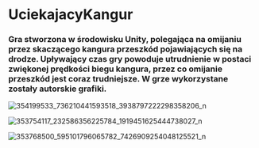 # UciekajacyKangur
### Gra stworzona w środowisku Unity, polegająca na omijaniu przez skaczącego kangura przeszkód pojawiających się na drodze. Upływający czas gry powoduje utrudnienie w postaci zwiękonej prędkości biegu kangura, przez co omijanie przeszkód jest coraz trudniejsze. W grze wykorzystane zostały autorskie grafiki.
![354199533_736210441593518_3938797222298358206_n](https://github.com/Aleksandra297352/UciekajacyKangur/assets/73857927/bf4f1f3e-502b-4ab8-bda3-762348152c4e)

![353754117_232586356225784_1919451625444738027_n](https://github.com/Aleksandra297352/UciekajacyKangur/assets/73857927/64f648d7-1e97-48f7-a2ca-8eb2d5d06212)

![353768500_595101796065782_7426909254048125521_n](https://github.com/Aleksandra297352/UciekajacyKangur/assets/73857927/0a4b5845-e08b-4b6e-8502-c7cd76ee981f)
